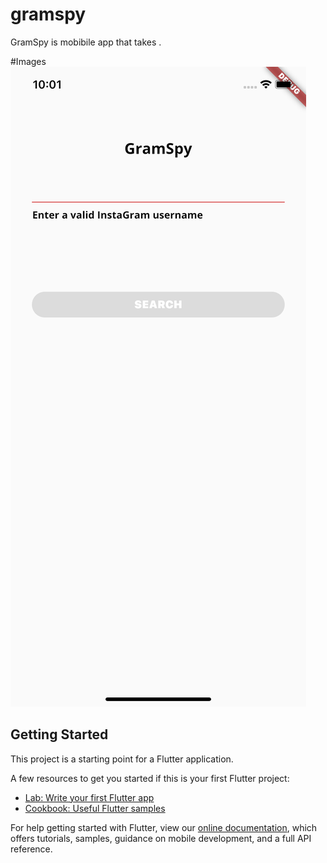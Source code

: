 # gramspy

GramSpy is mobibile app that takes .


#Images
![UI 1](https://github.com/adomhamza/gramspy/blob/main/UI%20Images/GramSpy%20UI%201.png)

## Getting Started

This project is a starting point for a Flutter application.

A few resources to get you started if this is your first Flutter project:

- [Lab: Write your first Flutter app](https://flutter.dev/docs/get-started/codelab)
- [Cookbook: Useful Flutter samples](https://flutter.dev/docs/cookbook)

For help getting started with Flutter, view our
[online documentation](https://flutter.dev/docs), which offers tutorials,
samples, guidance on mobile development, and a full API reference.
